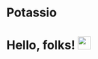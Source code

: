 # Potassio
# Hello, folks! <img src="https://raw.githubusercontent.com/MartinHeinz/MartinHeinz/master/wave.gif" width="30px">
